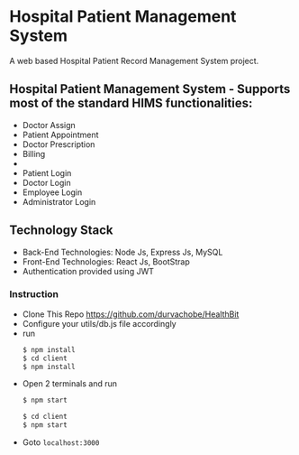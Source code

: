 # Hospital Patient Management System
A web based Hospital Patient Record Management System project.

## Hospital Patient Management System - Supports most of the standard HIMS functionalities:
* Doctor Assign 
* Patient Appointment 
* Doctor Prescription
* Billing
* 
* Patient Login
* Doctor Login
* Employee Login
* Administrator Login

## Technology Stack
* Back-End Technologies: Node Js, Express Js, MySQL
* Front-End Technologies: React Js, BootStrap
* Authentication provided using JWT

### Instruction
* Clone This Repo https://github.com/durvachobe/HealthBit
* Configure your utils/db.js file accordingly
* run 
  ``` bash
  $ npm install
  $ cd client
  $ npm install
  ```
* Open 2 terminals and run
  ``` bash
  $ npm start
  ```
  ```bash
  $ cd client
  $ npm start
  ```
* Goto `localhost:3000`
